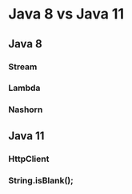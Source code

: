 # Java 8 vs Java 11

## Java 8
### Stream

### Lambda

### Nashorn

## Java 11
### HttpClient

### String.isBlank();
